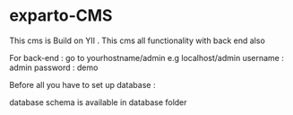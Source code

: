 exparto-CMS
===========
This cms is Build on YII .
This cms all functionality with back end also

For back-end : go to yourhostname/admin
e.g localhost/admin
username : admin
password : demo


Before all you have to set up database :

database schema is available in database folder
